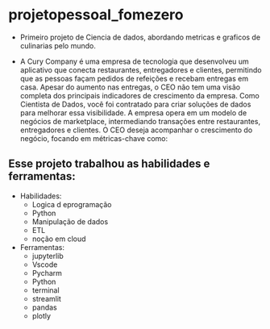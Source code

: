 # projetopessoal_fomezero
- Primeiro projeto de Ciencia de dados, abordando metricas e graficos de culinarias pelo mundo.

- A Cury Company é uma empresa de tecnologia que desenvolveu um aplicativo que conecta restaurantes, entregadores e clientes, permitindo que as pessoas façam pedidos de refeições e recebam entregas em casa. Apesar do aumento nas entregas, o CEO não tem uma visão completa dos principais indicadores de crescimento da empresa. Como Cientista de Dados, você foi contratado para criar soluções de dados para melhorar essa visibilidade. A empresa opera em um modelo de negócios de marketplace, intermediando transações entre restaurantes, entregadores e clientes. O CEO deseja acompanhar o crescimento do negócio, focando em métricas-chave como:
 ## Esse projeto trabalhou as  habilidades e ferramentas:
 - Habilidades: 
   - Logica d eprogramação
   - Python
   - Manipulação de dados
   - ETL
   - noção em cloud
- Ferramentas:
  - jupyterlib
  - Vscode
  - Pycharm
  - Python
  - terminal
  - streamlit
  - pandas
  - plotly
